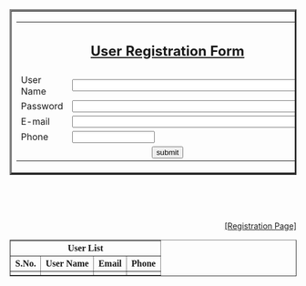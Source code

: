 <html>
<head>
<title> User Registration Page</title>
<script language="javascript">
function validate()
{
var nam = document.f1.uname.value;
if(nam=="")
{
alert("Please enter name");
document.f1.uname.focus;
return false;
}
var pwd = document.f1.pass.value;
if(pwd=="")
{
alert("Please enter Password");
document.f1.pass.focus;
return false;
}
var email = document.f1.email.value;
if(email=="")
{
alert("Please enter youe email");
document.f1.email.focus;
return false;
}
var phno = document.f1.phone.value;
len=phno.length
if(phno=="" || len != 10)
{
alert("Please enter phno or should be strictly 10 digits");
document.f1.phone.focus;
return false;
}
}
</script>
</head>
<body>
<br/><br/><br/>
 <center>
<form name="f1" action="insertData.php" method="post" onsubmit="javascript:return 
validate()">
<table border="3" cellpadding="0" cellspacing="0">
<tr>
<td>
<table cellspacing="10">
<tr>
 <td colspan="2" align="center"><h2><u>User Registration Form</u></h2></td>
 </tr>
<tr>
 <td> User Name</td>
 <td><input type="text" name="uname" size="50"></td>
</tr>
<tr>
 <td> Password</td>
 <td><input type="password" name="pass" size="50"></td>
</tr>
<tr>
 <td> E-mail</td>
 <td><input type="text" name="email" size="50"></td>
</tr>
<tr>
 <td> Phone</td>
 <td><input type="text" name="phone" size="15"></td>
</tr>
<tr>
 <td colspan="2" align="center"><input type="submit" value="submit"></td>
</tr>
</table>
</td>
</tr>
</table>
</form>
</center>
</body>
</html>
<?php 
$conn = mysql_connect("localhost","root","");
if($conn)
 echo "Connected to database!!!";
else
 echo "Failed to Connect:".mysql_error();
 mysql_select_db("test",$conn) or die("No Database existing:".mysql_error());
if(isset($_REQUEST['uname']))
{
$uname=$_REQUEST['uname'];
$pass=$_REQUEST['pass'];
$email=$_REQUEST['email'];
$phno=(float)$_REQUEST['phone'];
 $query = "INSERT INTO registration VALUES('$uname','$pass','$email','$phno')";
mysql_query($query);
$result = mysql_query("select * from registration");
?>
<html>
<body>
<br/><br/><br/>
<p align="right"><a href="registration.html">[Registration Page]</a></p>
<center>
<font face="verdana" size="4">
<table border="1" cellpadding="0" cellspacing="0">
<tr>
<th colspan="4" align="center">User List</td>
 </tr>
 <tr>
 <th> S.No.</th>
 <th> User Name</th>
 <th> Email</th>
 <th>Phone</th>
</tr>
<?php $num=1; while($row = mysql_fetch_array($result))
{ ?>
<tr>
 <td><?php echo $num++; ?> </td> 
 <td><?php echo $row['uname']; ?> </td>
 <td><?php echo $row['email']; ?> </td>
 <td><?php echo $row['phno']; ?> </td>
</tr>
<?php }?>
</table>
</center>
</body>
</html>
<?php } ?>
